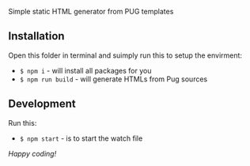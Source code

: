 Simple static HTML generator from PUG templates

## Installation
Open this folder in terminal and suimply run this to setup the envirment: 
- `$ npm i` - will install all packages for you
- `$ npm run build` - will generate HTMLs from Pug sources

## Development
Run this:
- `$ npm start` - is to start the watch file 

_Happy coding!_
